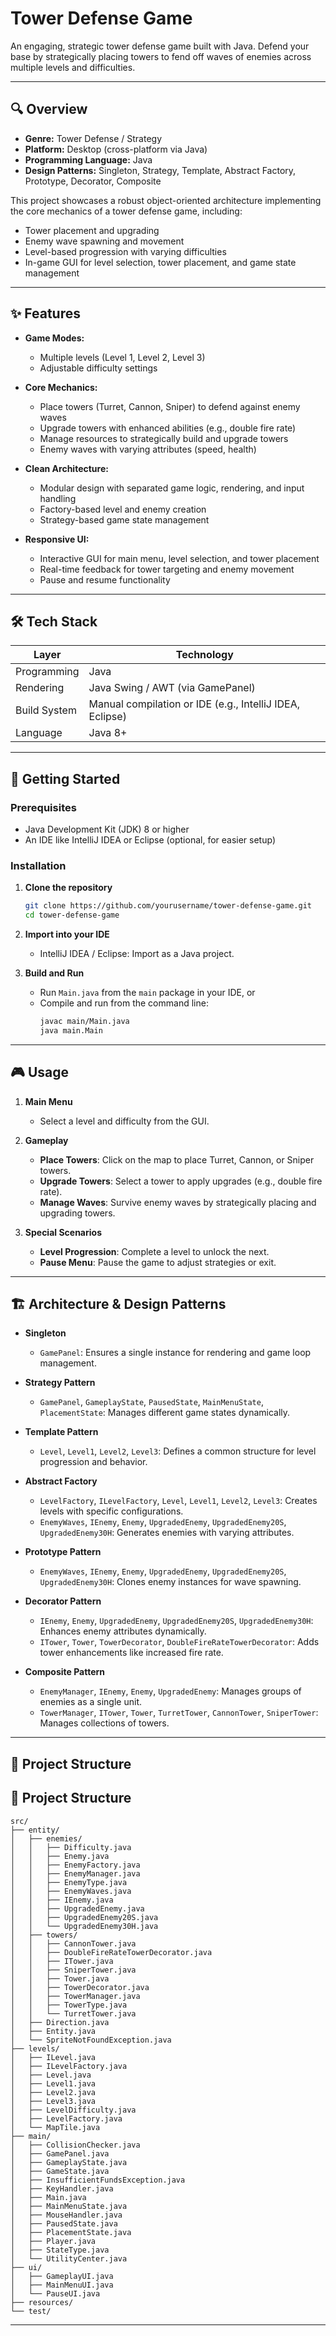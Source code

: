 # Tower Defense Game

An engaging, strategic tower defense game built with Java. Defend your base by strategically placing towers to fend off waves of enemies across multiple levels and difficulties.

---

## 🔍 Overview

* **Genre:** Tower Defense / Strategy
* **Platform:** Desktop (cross-platform via Java)
* **Programming Language:** Java
* **Design Patterns:** Singleton, Strategy, Template, Abstract Factory, Prototype, Decorator, Composite

This project showcases a robust object-oriented architecture implementing the core mechanics of a tower defense game, including:

* Tower placement and upgrading
* Enemy wave spawning and movement
* Level-based progression with varying difficulties
* In-game GUI for level selection, tower placement, and game state management

---

## ✨ Features

* **Game Modes:**

    * Multiple levels (Level 1, Level 2, Level 3)
    * Adjustable difficulty settings
* **Core Mechanics:**

    * Place towers (Turret, Cannon, Sniper) to defend against enemy waves
    * Upgrade towers with enhanced abilities (e.g., double fire rate)
    * Manage resources to strategically build and upgrade towers
    * Enemy waves with varying attributes (speed, health)
* **Clean Architecture:**

    * Modular design with separated game logic, rendering, and input handling
    * Factory-based level and enemy creation
    * Strategy-based game state management
* **Responsive UI:**

    * Interactive GUI for main menu, level selection, and tower placement
    * Real-time feedback for tower targeting and enemy movement
    * Pause and resume functionality

---

## 🛠 Tech Stack

| Layer          | Technology                                                   |
| -------------- | ------------------------------------------------------------ |
| Programming    | Java                                                         |
| Rendering      | Java Swing / AWT (via GamePanel)                             |
| Build System   | Manual compilation or IDE (e.g., IntelliJ IDEA, Eclipse)     |
| Language       | Java 8+                                                      |

---

## 🚀 Getting Started

### Prerequisites

* Java Development Kit (JDK) 8 or higher
* An IDE like IntelliJ IDEA or Eclipse (optional, for easier setup)

### Installation

1. **Clone the repository**

   ```bash
   git clone https://github.com/yourusername/tower-defense-game.git
   cd tower-defense-game
   ```
2. **Import into your IDE**

    * IntelliJ IDEA / Eclipse: Import as a Java project.
3. **Build and Run**

   * Run `Main.java` from the `main` package in your IDE, or
   * Compile and run from the command line:
     ```bash
     javac main/Main.java
     java main.Main
     ```

---

## 🎮 Usage

1. **Main Menu**

    * Select a level and difficulty from the GUI.
2. **Gameplay**

    * **Place Towers**: Click on the map to place Turret, Cannon, or Sniper towers.
    * **Upgrade Towers**: Select a tower to apply upgrades (e.g., double fire rate).
    * **Manage Waves**: Survive enemy waves by strategically placing and upgrading towers.
3. **Special Scenarios**

    * **Level Progression**: Complete a level to unlock the next.
    * **Pause Menu**: Pause the game to adjust strategies or exit.

---

## 🏗 Architecture & Design Patterns

* **Singleton**

    * `GamePanel`: Ensures a single instance for rendering and game loop management.
* **Strategy Pattern**

    * `GamePanel`, `GameplayState`, `PausedState`, `MainMenuState`, `PlacementState`: Manages different game states dynamically.
* **Template Pattern**

    * `Level`, `Level1`, `Level2`, `Level3`: Defines a common structure for level progression and behavior.
* **Abstract Factory**

    * `LevelFactory`, `ILevelFactory`, `Level`, `Level1`, `Level2`, `Level3`: Creates levels with specific configurations.
    * `EnemyWaves`, `IEnemy`, `Enemy`, `UpgradedEnemy`, `UpgradedEnemy20S`, `UpgradedEnemy30H`: Generates enemies with varying attributes.
* **Prototype Pattern**

    * `EnemyWaves`, `IEnemy`, `Enemy`, `UpgradedEnemy`, `UpgradedEnemy20S`, `UpgradedEnemy30H`: Clones enemy instances for wave spawning.
* **Decorator Pattern**

    * `IEnemy`, `Enemy`, `UpgradedEnemy`, `UpgradedEnemy20S`, `UpgradedEnemy30H`: Enhances enemy attributes dynamically.
    * `ITower`, `Tower`, `TowerDecorator`, `DoubleFireRateTowerDecorator`: Adds tower enhancements like increased fire rate.
* **Composite Pattern**

    * `EnemyManager`, `IEnemy`, `Enemy`, `UpgradedEnemy`: Manages groups of enemies as a single unit.
    * `TowerManager`, `ITower`, `Tower`, `TurretTower`, `CannonTower`, `SniperTower`: Manages collections of towers.


---

## 📁 Project Structure

## 📁 Project Structure

```
src/
├── entity/
│   ├── enemies/
│   │   ├── Difficulty.java
│   │   ├── Enemy.java
│   │   ├── EnemyFactory.java
│   │   ├── EnemyManager.java
│   │   ├── EnemyType.java
│   │   ├── EnemyWaves.java
│   │   ├── IEnemy.java
│   │   ├── UpgradedEnemy.java
│   │   ├── UpgradedEnemy20S.java
│   │   └── UpgradedEnemy30H.java
│   ├── towers/
│   │   ├── CannonTower.java
│   │   ├── DoubleFireRateTowerDecorator.java
│   │   ├── ITower.java
│   │   ├── SniperTower.java
│   │   ├── Tower.java
│   │   ├── TowerDecorator.java
│   │   ├── TowerManager.java
│   │   ├── TowerType.java
│   │   └── TurretTower.java
│   ├── Direction.java
│   ├── Entity.java
│   └── SpriteNotFoundException.java
├── levels/
│   ├── ILevel.java
│   ├── ILevelFactory.java
│   ├── Level.java
│   ├── Level1.java
│   ├── Level2.java
│   ├── Level3.java
│   ├── LevelDifficulty.java
│   ├── LevelFactory.java
│   └── MapTile.java
├── main/
│   ├── CollisionChecker.java
│   ├── GamePanel.java
│   ├── GameplayState.java
│   ├── GameState.java
│   ├── InsufficientFundsException.java
│   ├── KeyHandler.java
│   ├── Main.java
│   ├── MainMenuState.java
│   ├── MouseHandler.java
│   ├── PausedState.java
│   ├── PlacementState.java
│   ├── Player.java
│   ├── StateType.java
│   └── UtilityCenter.java
├── ui/
│   ├── GameplayUI.java
│   ├── MainMenuUI.java
│   └── PauseUI.java
├── resources/
└── test/
```

---
